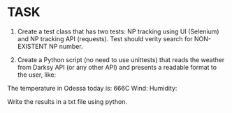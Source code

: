 # TASK

1) Create a test class that has two tests: NP tracking using UI (Selenium) and NP tracking API (requests). Test should verity search for NON-EXISTENT NP number.

2) Create a Python script (no need to use unittests) that reads the weather from Darksy API (or any other API) and presents a readable format to the user, like:

The temperature in Odessa today is: 666C
Wind:
Humidity:

Write the results in a txt file using python. 